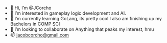 - 👋 Hi, I’m @JCorcho
- 👀 I’m interested in gameplay logic development and AI.
- 🌱 I’m currently learning GoLang, its pretty cool I also am finishing up my Bachelors in COMP SCI
- 💞️ I’m looking to collaborate on Anything that peaks my interest, hmu
- 📫 jacobcorcho@gmail.com
